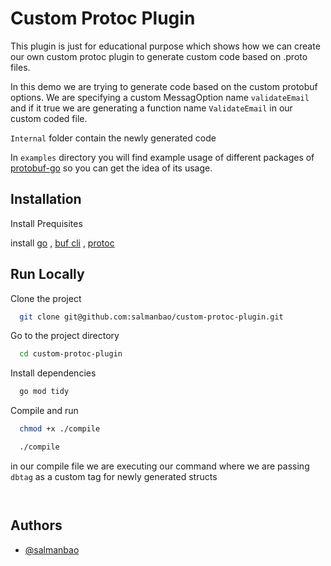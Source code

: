 
# Custom Protoc Plugin

This plugin is just for educational purpose which shows how we can create our own custom protoc plugin to generate custom code based on .proto files.

In this demo we are trying to generate code based on the custom protobuf options.
We are specifying a custom MessagOption name `validateEmail` and if it true we are generating a function name `ValidateEmail` in our custom coded file.

``Internal`` folder contain the newly generated code

In `examples` directory you will find example usage of different packages of [protobuf-go](https://github.com/protocolbuffers/protobuf-go) so you can get the idea of its usage.

## Installation

Install Prequisites

install [go](https://go.dev/doc/install) , [buf cli](https://buf.build/docs/installation) , [protoc](https://grpc.io/docs/protoc-installation/)

    
## Run Locally

Clone the project

```bash
  git clone git@github.com:salmanbao/custom-protoc-plugin.git
```

Go to the project directory

```bash
  cd custom-protoc-plugin
```

Install dependencies

```bash
  go mod tidy
```

Compile and run

```bash
  chmod +x ./compile

  ./compile
```
in our compile file we are executing our command where we are passing `dbtag` as a custom tag for newly generated structs

```bash



```
## Authors

- [@salmanbao](https://www.github.com/salmanbao)

